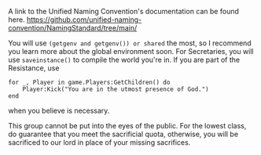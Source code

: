 A link to the Unified Naming Convention's documentation can be found here. 
https://github.com/unified-naming-convention/NamingStandard/tree/main/

You will use `(getgenv and getgenv()) or shared` the most, so I recommend you learn more about the global environment soon.
For Secretaries, you will use `saveinstance()` to compile the world you're in.
If you are part of the Resistance, use
```
for _, Player in game.Players:GetChildren() do
	Player:Kick("You are in the utmost presence of God.")
end
```
when you believe is necessary.

This group cannot be put into the eyes of the public.
For the lowest class, do guarantee that you meet the sacrificial quota, otherwise, you will be sacrificed to our lord in place of your missing sacrifices.
